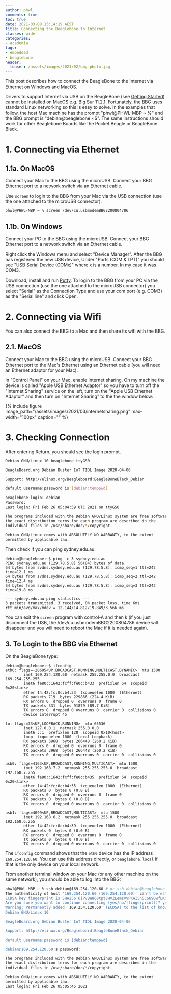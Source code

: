 ```yaml
---
author: phwl
comments: true
toc: true
date: 2021-03-08 15:14:19 AEST
title: Connecting the Beaglebone to Internet
classes: wide
categories:
- academia
tags:
- embedded
- beaglebone
header:
  teaser: /assets/images/2021/02/bbg-photo.jpg
---
```

This post describes how to connect the BeagleBone to the Internet via
Ethernet on Windows and MacOS.

Drivers to support Internet via USB on the BeagleBone (see [Getting
Started](https://beagleboard.org/getting-started)) cannot be installed
on MacOS e.g. Big Sur 11.2.1. Fortunately, the BBG uses standard Linux
networking so this is easy to solve.  In the examples that
follow, the host Mac machine has the prompt "phwl@PHWL-MBP ~ %" and
the BBG prompt is "debian@beaglebone:~$". The same instructions should 
work for other Beaglebone Boards like the Pocket Beagle or BeagleBone
Black.

# 1. Connecting via Ethernet
## 1.1a. On MacOS

Connect your Mac to the BBG using the microUSB. Connect your BBG Ethernet port to a network switch via an Ethernet cable. 

Use ```screen``` to login to the BBG from your Mac via
the USB connection (use the one attached to the microUSB connector).
``` sh
phwl@PHWL-MBP ~ % screen /dev/cu.usbmodemBBG2200804786
```

## 1.1b. On Windows
Connect your PC to the BBG using the microUSB. Connect your BBG Ethernet port to a network switch via an Ethernet cable. 

Right click the Windows menu and select "Device Manager". After the BBG has registered the new USB device, Under "Ports (COM & LPT)" you should see "USB Serial Device (COMx)" where x is a number. In my case it was COM3.

Download, install and run [Putty](https://www.putty.org/). To login to the BBG from your PC via
the USB connection (use the one attached to the microUSB connector) you select "Serial" as the Connection Type and use your com port (e.g. COM3) as the "Serial line" and click Open.

# 2. Connecting via Wifi
You can also connect the BBG to a Mac and then share its wifi with the BBG.
## 2.1. MacOS 
Connect your Mac to the BBG using the microUSB. Connect your BBG Ethernet port to the Mac's Ethernet using an Ethernet cable (you will need an Ethernet adaptor for your Mac). 

In "Control Panel" on your Mac, enable Internet sharing. On my machine the device is called
"Apple USB Ethernet Adaptor" so you have to turn off the "Internet Sharing" service on the left, turn on the "Apple USB Ethernet Adaptor" and then turn on "Internet Sharing" to the the window below:

{% include figure image_path="/assets/images/2021/03/internetsharing.png" max-width="100px" caption="" %}


# 3. Checking Connection
After entering Return, you should see the login prompt.
``` sh
Debian GNU/Linux 10 beaglebone ttyGS0

BeagleBoard.org Debian Buster IoT TIDL Image 2020-04-06

Support: http://elinux.org/Beagleboard:BeagleBoneBlack_Debian

default username:password is [debian:temppwd]

beaglebone login: debian
Password: 
Last login: Fri Feb 26 05:04:59 UTC 2021 on ttyGS0

The programs included with the Debian GNU/Linux system are free software;
the exact distribution terms for each program are described in the
individual files in /usr/share/doc/*/copyright.

Debian GNU/Linux comes with ABSOLUTELY NO WARRANTY, to the extent
permitted by applicable law.
```


Then check if you can ping sydney.edu.au:

```
debian@beaglebone:~$ ping -c 3 sydney.edu.au
PING sydney.edu.au (129.78.5.8) 56(84) bytes of data.
64 bytes from svdns.sydney.edu.au (129.78.5.8): icmp_seq=1 ttl=242 time=12.1 ms
64 bytes from svdns.sydney.edu.au (129.78.5.8): icmp_seq=2 ttl=242 time=12.4 ms
64 bytes from svdns.sydney.edu.au (129.78.5.8): icmp_seq=3 ttl=242 time=19.8 ms

--- sydney.edu.au ping statistics ---
3 packets transmitted, 3 received, 0% packet loss, time 6ms
rtt min/avg/max/mdev = 12.144/14.812/19.849/3.566 ms
```

You can exit the ```screen``` program with control-A and then k (if you just disconnect the USB, the /dev/cu.usbmodemBBG2200804786 device will disappear and you will need to reboot the Mac if it is needed again). 

## 3. To Login to the BBG via Ethernet
On the BeagleBone type:
```
debian@beaglebone:~$ ifconfig
eth0: flags=-28605<UP,BROADCAST,RUNNING,MULTICAST,DYNAMIC>  mtu 1500
        inet 169.254.120.60  netmask 255.255.0.0  broadcast 169.254.255.255
        inet6 fe80::1642:fcff:fe0c:b433  prefixlen 64  scopeid 0x20<link>
        ether 14:42:fc:0c:b4:33  txqueuelen 1000  (Ethernet)
        RX packets 719  bytes 229866 (224.4 KiB)
        RX errors 0  dropped 0  overruns 0  frame 0
        TX packets 331  bytes 91879 (89.7 KiB)
        TX errors 0  dropped 0 overruns 0  carrier 0  collisions 0
        device interrupt 45

lo: flags=73<UP,LOOPBACK,RUNNING>  mtu 65536
        inet 127.0.0.1  netmask 255.0.0.0
        inet6 ::1  prefixlen 128  scopeid 0x10<host>
        loop  txqueuelen 1000  (Local Loopback)
        RX packets 3968  bytes 266448 (260.2 KiB)
        RX errors 0  dropped 0  overruns 0  frame 0
        TX packets 3968  bytes 266448 (260.2 KiB)
        TX errors 0  dropped 0 overruns 0  carrier 0  collisions 0

usb0: flags=4163<UP,BROADCAST,RUNNING,MULTICAST>  mtu 1500
        inet 192.168.7.2  netmask 255.255.255.0  broadcast 192.168.7.255
        inet6 fe80::1642:fcff:fe0c:b435  prefixlen 64  scopeid 0x20<link>
        ether 14:42:fc:0c:b4:35  txqueuelen 1000  (Ethernet)
        RX packets 0  bytes 0 (0.0 B)
        RX errors 0  dropped 0  overruns 0  frame 0
        TX packets 0  bytes 0 (0.0 B)
        TX errors 0  dropped 0 overruns 0  carrier 0  collisions 0

usb1: flags=4099<UP,BROADCAST,MULTICAST>  mtu 1500
        inet 192.168.6.2  netmask 255.255.255.0  broadcast 192.168.6.255
        ether 14:42:fc:0c:b4:39  txqueuelen 1000  (Ethernet)
        RX packets 0  bytes 0 (0.0 B)
        RX errors 0  dropped 0  overruns 0  frame 0
        TX packets 0  bytes 0 (0.0 B)
        TX errors 0  dropped 0 overruns 0  carrier 0  collisions 0
```

The ```ifconfig``` command shows that the ```eth0``` device has the IP address ```169.254.120.60```. You can use this address directly, or ```beaglebone.local``` if that is the only device on your local network.

From another terminal window on your Mac (or any other machine on the same network), you should be able to log into the BBG:
``` sh
phwl@PHWL-MBP ~ % ssh debian@169.254.120.60 # or ssh debian@beaglebone.local
The authenticity of host '169.254.120.60 (169.254.120.60)' can't be established.
ECDSA key fingerprint is SHA256:6iPvBW868tpt8HVZLemzVVPKAI5n5C669GwfLKiws34.
Are you sure you want to continue connecting (yes/no/[fingerprint])? yes
Warning: Permanently added '169.254.120.60' (ECDSA) to the list of known hosts.
Debian GNU/Linux 10

BeagleBoard.org Debian Buster IoT TIDL Image 2020-04-06

Support: http://elinux.org/Beagleboard:BeagleBoneBlack_Debian

default username:password is [debian:temppwd]

debian@169.254.120.60's password: 

The programs included with the Debian GNU/Linux system are free software;
the exact distribution terms for each program are described in the
individual files in /usr/share/doc/*/copyright.

Debian GNU/Linux comes with ABSOLUTELY NO WARRANTY, to the extent
permitted by applicable law.
Last login: Fri Feb 26 05:05:45 2021
```

